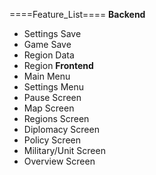 ====Feature_List====
**Backend**
- Settings Save
- Game Save
- Region Data
- Region 
**Frontend**
- Main Menu
- Settings Menu
- Pause Screen
- Map Screen
- Regions Screen
- Diplomacy Screen
- Policy Screen
- Military/Unit Screen
- Overview Screen